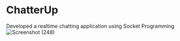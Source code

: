# ChatterUp
Developed a realtime chatting application using Socket Programming
![Screenshot (248)](https://github.com/dhanushkaduluri/ChatterUp/assets/141426818/e22cd419-a201-464b-ab0d-8a0eb5aff7d8)
